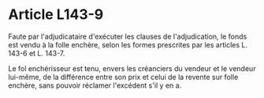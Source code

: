 # Article L143-9

Faute par l'adjudicataire d'exécuter les clauses de l'adjudication, le fonds est vendu à la folle enchère, selon les formes prescrites par les articles L. 143-6 et L. 143-7.

Le fol enchérisseur est tenu, envers les créanciers du vendeur et le vendeur lui-même, de la différence entre son prix et celui de la revente sur folle enchère, sans pouvoir réclamer l'excédent s'il y en a.
